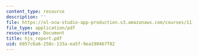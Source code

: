 ```yaml
---
content_type: resource
description: ''
file: https://ol-ocw-studio-app-production.s3.amazonaws.com/courses/11-439-revitalizing-urban-main-streets-hyde-jackson-square-roslindale-square-boston-spring-2005/6057c6a6258c133aea5f9ea190467f82_hjs_report.pdf
file_type: application/pdf
resourcetype: Document
title: hjs_report.pdf
uid: 6057c6a6-258c-133a-ea5f-9ea190467f82
---
```

